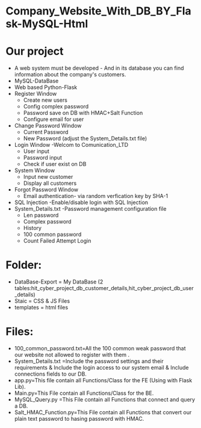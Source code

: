 # Company_Website_With_DB_BY_Flask-MySQL-Html

# Our project
* A web system must be developed - And in its database you can find information about the company's customers.<br/>
* MySQL-DataBase<br/>
* Web based Python-Flask<br/>
* Register Window<br/>
  * Create new users<br/>
  * Config complex password
  * Password save on DB with HMAC+Salt Function
  * Configure email for user
* Change Password Window
  * Current Password
  * New Password (adjust the System_Details.txt file)
* Login Window -Welcom to Comunication_LTD
  * User input
  * Password input
  * Check if user exist on DB 
* System Window
  * Input new customer
  * Display all customers
* Forgot Password Window
  * Email authentication- via random verfication key by SHA-1
* SQL Injection -Enable/disable login with SQL Injection
* System_Details.txt -Password management configuration file
  * Len password
  * Complex password
  * History
  * 100 common password
  * Count Failed Attempt Login
  


# Folder:
* DataBase-Export = My DataBase (2 tables:hit_cyber_project_db_customer_details,hit_cyber_project_db_user_details)<br/>
* Staic = CSS & JS Files<br/>
* templates = html files<br/>
# Files:
* 100_common_password.txt=All the 100 common weak password that our website not allowed to register with them .<br/>
* System_Details.txt =Include the password settings and their requirements & Include the login access to our system email & Include connections fields to our DB.<br/>
* app.py=This file contain all Functions/Class for the FE (Using with Flask Lib).<br/>
* Main.py=This File contain all Functions/Class for the BE.<br/>
* MySQL_Query.py =This File contain all Functions that connect and query a DB.<br/>
* Salt_HMAC_Function.py=This File contain all Functions that convert our plain text password to hasing password with HMAC.<br/>
